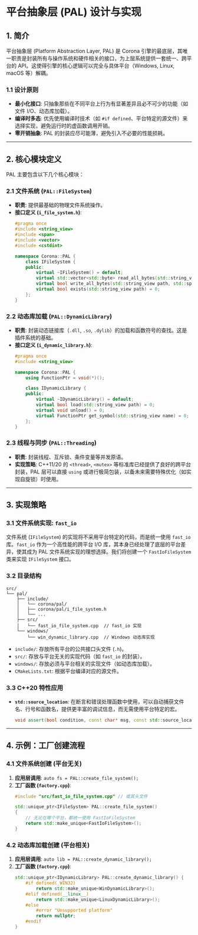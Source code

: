 # 平台抽象层 (PAL) 设计与实现

## 1. 简介

平台抽象层 (Platform Abstraction Layer, PAL) 是 Corona 引擎的最底层，其唯一职责是封装所有与操作系统和硬件相关的接口，为上层系统提供一套统一、跨平台的 API。这使得引擎的核心逻辑可以完全与具体平台（Windows, Linux, macOS 等）解耦。

### 1.1 设计原则
*   **最小化接口**: 只抽象那些在不同平台上行为有显著差异且必不可少的功能（如文件 I/O、动态库加载）。
*   **编译时多态**: 优先使用编译时技术（如 `#if defined`、平台特定的源文件）来选择实现，避免运行时的虚函数调用开销。
*   **零开销抽象**: PAL 的封装应尽可能薄，避免引入不必要的性能损耗。

---

## 2. 核心模块定义

PAL 主要包含以下几个核心模块：

### 2.1 文件系统 (`PAL::FileSystem`)
*   **职责**: 提供最基础的物理文件系统操作。
*   **接口定义 (`i_file_system.h`)**:
    ```cpp
    #pragma once
    #include <string_view>
    #include <span>
    #include <vector>
    #include <cstdint>

    namespace Corona::PAL {
        class IFileSystem {
        public:
            virtual ~IFileSystem() = default;
            virtual std::vector<std::byte> read_all_bytes(std::string_view path) = 0;
            virtual bool write_all_bytes(std::string_view path, std::span<const std::byte> data) = 0;
            virtual bool exists(std::string_view path) = 0;
        };
    }
    ```

### 2.2 动态库加载 (`PAL::DynamicLibrary`)
*   **职责**: 封装动态链接库（`.dll`, `.so`, `.dylib`）的加载和函数符号的查找。这是插件系统的基础。
*   **接口定义 (`i_dynamic_library.h`)**:
    ```cpp
    #pragma once
    #include <string_view>

    namespace Corona::PAL {
        using FunctionPtr = void(*)();

        class IDynamicLibrary {
        public:
            virtual ~IDynamicLibrary() = default;
            virtual bool load(std::string_view path) = 0;
            virtual void unload() = 0;
            virtual FunctionPtr get_symbol(std::string_view name) = 0;
        };
    }
    ```

### 2.3 线程与同步 (`PAL::Threading`)
*   **职责**: 封装线程、互斥锁、条件变量等并发原语。
*   **实现策略**: C++11/20 的 `<thread>`, `<mutex>` 等标准库已经提供了良好的跨平台封装，PAL 层可以直接 `using` 或进行极简包装，以备未来需要特殊优化（如实现自旋锁）时使用。

---

## 3. 实现策略

### 3.1 文件系统实现: `fast_io`
文件系统 (`IFileSystem`) 的实现将不采用平台特定的代码，而是统一使用 `fast_io` 库。`fast_io` 作为一个高性能的跨平台 I/O 库，其本身已经处理了底层的平台差异，使其成为 PAL 文件系统实现的理想选择。我们将创建一个 `FastIoFileSystem` 类来实现 `IFileSystem` 接口。

### 3.2 目录结构
```
src/
└── pal/
    ├── include/
    │   └── corona/pal/
    │   ├── corona/pal/i_file_system.h
    │   └── ...
    ├── src/
    │   └── fast_io_file_system.cpp  // fast_io 实现
    └── windows/
        └── win_dynamic_library.cpp  // Windows 动态库实现
```
*   `include/`: 存放所有平台的公共接口头文件 (`.h`)。
*   `src/`: 存放与平台无关的实现代码（如 `fast_io` 的封装）。
*   `windows/`: 存放必须与平台相关的实现文件（如动态库加载）。
*   `CMakeLists.txt`: 根据平台编译对应的源文件。

### 3.3 C++20 特性应用
*   **`std::source_location`**: 在断言和错误处理函数中使用，可以自动捕获文件名、行号和函数名，提供更丰富的调试信息，而无需使用平台特定的宏。
    ```cpp
    void assert(bool condition, const char* msg, const std::source_location& loc = std::source_location::current());
    ```

---

## 4. 示例：工厂创建流程

### 4.1 文件系统创建 (平台无关)
1.  **应用层调用**: `auto fs = PAL::create_file_system();`
2.  **工厂函数 (`factory.cpp`)**:
    ```cpp
    #include "src/fast_io_file_system.cpp" // 或其头文件

    std::unique_ptr<IFileSystem> PAL::create_file_system()
    {
        // 无论在哪个平台，都统一使用 FastIoFileSystem
        return std::make_unique<FastIoFileSystem>();
    }
    ```

### 4.2 动态库加载创建 (平台相关)
1.  **应用层调用**: `auto lib = PAL::create_dynamic_library();`
2.  **工厂函数 (`factory.cpp`)**:
    ```cpp
    std::unique_ptr<IDynamicLibrary> PAL::create_dynamic_library() {
        #if defined(_WIN32)
            return std::make_unique<WinDynamicLibrary>();
        #elif defined(__linux__)
            return std::make_unique<LinuxDynamicLibrary>();
        #else
            #error "Unsupported platform"
            return nullptr;
        #endif
    }
    ```


